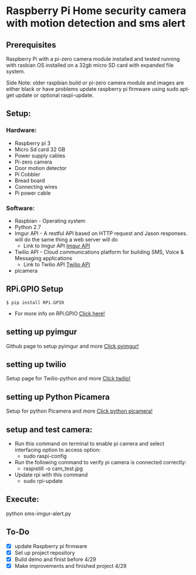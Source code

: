 # Raspberry Pi Home security camera with motion detection and sms alert #

## Prerequisites ##

Raspberry Pi with a pi-zero camera module installed and tested running with rasbian OS installed on a 32gb micro SD card with expanded file system.

Side Note: older raspbian build or pi-zero camera module and images are either black or have problems update raspberry pi firmware using sudo apt-get update or optional raspi-update.

## Setup: ##

### Hardware: ###
* Raspberry pi 3
* Micro Sd card 32 GB
* Power supply cables
* Pi-zero camera
* Door motion detector
* Pi Cobbler
* Bread board
* Connecting wires
* Pi power cable

### Software: ###
- Raspbian - Operating system
- Python 2.7
- Imgur API - A restful API based on HTTP request and Jason responses. will do the same thing a web server will do
  - Link to Imgur API [Imgur API](https://api.imgur.com/)
- Twilio API - Cloud communications platform for building SMS, Voice & Messaging applications
  - Link to Twilio API [Twilio API](https://www.twilio.com/docs/usage/api)
- picamera

## RPi.GPIO Setup ##
`$ pip install RPi.GPIO`

- For more info on RPi.GPIO [Click here!](https://pypi.org/project/RPi.GPIO/)

## setting up pyimgur ##
Github page to setup pyimgur and more [Click pyimgur!](https://github.com/Damgaard/PyImgur)

## setting up twilio ##
Setup page for Twilio-python and more [Click twilio!](https://www.twilio.com/docs/libraries/python)

## setting up Python Picamera ##
Setup for python Picamera and more [Click python picamera!](https://picamera.readthedocs.io/en/release-1.0/install2.html)

## setup and test camera: ##
- Run this command on terminal to enable pi camera and select interfacing option to access option:
  - sudo raspi-config
- Run the following command to verify pi camera is connected correctly:
  - raspistill -o cam_test.jpg
- Update rpi with this command
  - sudo rpi-update

## Execute: ##
python sms-imgur-alert.py

## To-Do ##

- [X] update Raspberry pi firmware
- [X] Set up project repository
- [X] Build demo and finist before 4/29
- [X] Make improvements and finished project 4/29
